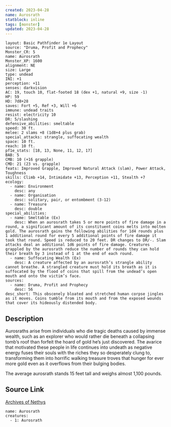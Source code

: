 ```yaml
---
created: 2023-04-28
name: Aurosrath
statblock: inline
tags: [monster]
updated: 2023-04-28
---
```

```statblock
layout: Basic Pathfinder 1e Layout
source: "Druma, Profit and Prophecy"
Monster_CR: 5
name: Aurosrath
Monster_XP: 1600
alignment: NE
size: Large
type: undead
INI: +1
perception: +11
senses: darkvision
AC: 19, touch 10, flat-footed 18 (dex +1, natural +9, size -1)
HP: 59
HD: 7d8+28
saves: Fort +5, Ref +3, Will +6
immune: undead traits
resist: electricity 10
DR: 5/slashing
defensive_abilities: smeltable
speed: 30 ft.
melee: 2 slams +8 (1d8+4 plus grab)
special_attacks: strangle, suffocating wealth
space: 10 ft.
reach: 10 ft.
pf1e_stats: [18, 13, None, 11, 12, 17]
BAB: 5
CMB: 10 (+16 grapple)
CMD: 21 (23 vs. grapple)
feats: Improved Grapple, Improved Natural Attack (slam), Power Attack, Toughness
skills: Climb +14, Intimidate +13, Perception +11, Stealth +7
ecology:
  - name: Environment
    desc: any
  - name: Organisation
    desc: solitary, pair, or entombment (3-12)
  - name: Treasure
    desc: double
special_abilities:
  - name: Smeltable (Ex)
    desc: When an aurosrath takes 5 or more points of fire damage in a round, a significant amount of its constituent coins melts into molten gold. The aurosrath gains the following abilities for 1d4 rounds plus 1 additional round for every 5 additional points of fire damage it took that round. Speed is reduced to 20 feet. DR changes to DR/-. Slam attacks deal an additional 1d6 points of fire damage. Creatures grappled by the aurosrath reduce the number of rounds they can hold their breath by 3 instead of 1 at the end of each round.
  - name: Suffocating Wealth (Ex)
    desc: A creature affected by an aurosrath’s strangle ability cannot breathe. A strangled creature must hold its breath as it is suffocated by the flood of coins that spill from the undead’s open mouth and onto the victim’s face.
sources:
  - name: Druma, Profit and Prophecy
    desc: 56
desc_short: This obscenely bloated and stretched human corpse jingles as it moves. Coins tumble from its mouth and from the exposed wounds that cover its hideously distended body.
```
## Description
Aurosraths arise from individuals who die tragic deaths caused by immense wealth, such as an explorer who would rather die beneath a collapsing tomb’s roof than forfeit the hoard of gold he’s just discovered. The avarice that motivated these people in life continues into undeath as negative energy fuses their souls with the riches they so desperately clung to, transforming them into horrific walking treasure troves that hunger for ever more gold even as it overflows from their bulging bodies.

 The average aurosrath stands 15 feet tall and weighs almost 1,100 pounds.
## Source Link
[Archives of Nethys](https://aonprd.com/MonsterDisplay.aspx?ItemName=Aurosrath)
```encounter-table
name: Aurosrath
creatures:
  - 1: Aurosrath
```
